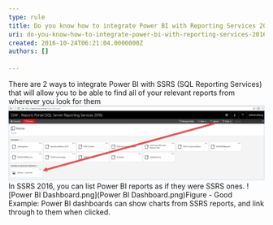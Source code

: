 ```yaml
---
type: rule
title: Do you know how to integrate Power BI with Reporting Services 2016?
uri: do-you-know-how-to-integrate-power-bi-with-reporting-services-2016
created: 2016-10-24T06:21:04.0000000Z
authors: []

---
```


There are 2 ways to integrate Power BI with SSRS (SQL Reporting Services) that will allow you to be able to find all of your relevant reports from wherever you look for them
 ![SSRS.png](SSRS.png)In SSRS 2016, you can list Power BI reports as if they were SSRS ones.
![Power BI Dashboard.png](Power BI Dashboard.png)Figure - Good Example: Power BI dashboards can show charts from SSRS reports, and link through to them when clicked.
